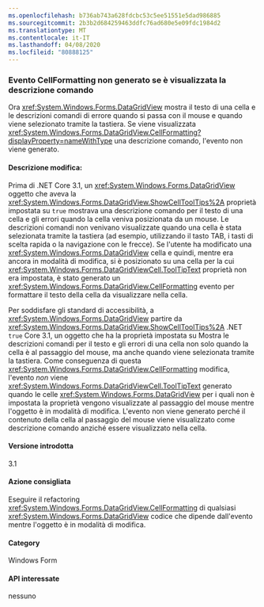 ```yaml
---
ms.openlocfilehash: b736ab743a628fdcbc53c5ee51551e5dad986885
ms.sourcegitcommit: 2b3b2d684259463ddfc76ad680e5e09fdc1984d2
ms.translationtype: MT
ms.contentlocale: it-IT
ms.lasthandoff: 04/08/2020
ms.locfileid: "80888125"
---
```

### <a name="cellformatting-event-not-raised-if-tooltip-is-shown"></a>Evento CellFormatting non generato se è visualizzata la descrizione comando

Ora <xref:System.Windows.Forms.DataGridView> mostra il testo di una cella e le descrizioni comandi di errore quando si passa con il mouse e quando viene selezionato tramite la tastiera. Se viene visualizzata <xref:System.Windows.Forms.DataGridView.CellFormatting?displayProperty=nameWithType> una descrizione comando, l'evento non viene generato.

#### <a name="change-description"></a>Descrizione modifica:

Prima di .NET Core 3.1, un <xref:System.Windows.Forms.DataGridView> oggetto che aveva la <xref:System.Windows.Forms.DataGridView.ShowCellToolTips%2A> proprietà impostata su `true` mostrava una descrizione comando per il testo di una cella e gli errori quando la cella veniva posizionata da un mouse. Le descrizioni comandi non venivano visualizzate quando una cella è stata selezionata tramite la tastiera (ad esempio, utilizzando il tasto TAB, i tasti di scelta rapida o la navigazione con le frecce). Se l'utente ha modificato una <xref:System.Windows.Forms.DataGridView> cella e quindi, mentre era ancora in modalità di modifica, si è posizionato su una cella per la cui <xref:System.Windows.Forms.DataGridViewCell.ToolTipText> proprietà non era impostata, è stato generato un <xref:System.Windows.Forms.DataGridView.CellFormatting> evento per formattare il testo della cella da visualizzare nella cella.

Per soddisfare gli standard di accessibilità, a <xref:System.Windows.Forms.DataGridView> partire da <xref:System.Windows.Forms.DataGridView.ShowCellToolTips%2A> .NET `true` Core 3.1, un oggetto che ha la proprietà impostata su Mostra le descrizioni comandi per il testo e gli errori di una cella non solo quando la cella è al passaggio del mouse, ma anche quando viene selezionata tramite la tastiera. Come conseguenza di questa <xref:System.Windows.Forms.DataGridView.CellFormatting> modifica, l'evento *non* viene <xref:System.Windows.Forms.DataGridViewCell.ToolTipText> generato quando le celle <xref:System.Windows.Forms.DataGridView> per i quali non è impostata la proprietà vengono visualizzate al passaggio del mouse mentre l'oggetto è in modalità di modifica. L'evento non viene generato perché il contenuto della cella al passaggio del mouse viene visualizzato come descrizione comando anziché essere visualizzato nella cella.

#### <a name="version-introduced"></a>Versione introdotta

3.1

#### <a name="recommended-action"></a>Azione consigliata

Eseguire il refactoring <xref:System.Windows.Forms.DataGridView.CellFormatting> di qualsiasi <xref:System.Windows.Forms.DataGridView> codice che dipende dall'evento mentre l'oggetto è in modalità di modifica.

#### <a name="category"></a>Category

Windows Form

#### <a name="affected-apis"></a>API interessate

nessuno

<!-- 

### Affected APIs

Not detectable via API analysis.

-->
